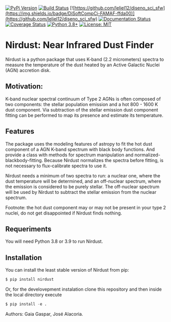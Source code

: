 [![PyPi Version](https://badge.fury.io/py/nirdust.svg)](https://badge.fury.io/py/nirdust)
[![Build Status](https://travis-ci.com/Gaiana/nirdust.svg?branch=main)](https://travis-ci.com/Gaiana/nirdust)
[![https://github.com/leliel12/diseno_sci_sfw](https://img.shields.io/badge/DiSoftCompCi-FAMAF-ffda00)](https://github.com/leliel12/diseno_sci_sfw)
[![Documentation Status](https://readthedocs.org/projects/nirdust/badge/?version=latest)](https://nirdust.readthedocs.io/en/latest/?badge=latest)
[![Coverage Status](https://coveralls.io/repos/github/Gaiana/nirdust/badge.svg?branch=main)](https://coveralls.io/github/Gaiana/nirdust?branch=main)
[![Python 3.8+](https://img.shields.io/badge/python-3.8+-blue.svg)](https://www.python.org/downloads/release/python-370/)
[![License: MIT](https://img.shields.io/badge/License-MIT-blue.svg)](https://opensource.org/licenses/MIT)

# Nirdust: Near Infrared Dust Finder

Nirdust is a python package that uses K-band (2.2 micrometers) spectra to 
measure the temperature of the dust heated by an Active Galactic Nuclei (AGN) 
accretion disk. 


## Motivation:

K-band nuclear spectral continuum of Type 2 AGNs is often composed of two 
components: the stellar population emission and a hot 800 - 1600 K dust component.
Via subtraction of the stellar emission dust component fitting can be performed
to map its presence and estimate its temperature.


## Features

The package uses the modeling features of astropy to fit the hot dust component 
of a AGN K-band spectrum with black body functions. And provide a class with
methods for spectrum manipulation and normalized-blackbody-fitting. Because 
Nirdust normalizes the spectra before fitting, is not necessary to 
flux-calibrate spectra to use it. 

Nirdust needs a minimum of two spectra to run: a nuclear one, where the dust 
temperature will be determined, and an off-nuclear spectrum, where the emission 
is considered to be purely stellar. The off-nuclear spectrum will be used by
Nirdust to subtract the stellar emission from the nuclear spectrum. 




Footnote: the hot dust component may or may not be present in your type 2 
nuclei, do not get disappointed if Nirdust finds nothing.


## Requeriments

You will need Python 3.8 or 3.9 to run Nirdust.

## Installation

You can install the least stable version of Nirdust from pip:


``` python
$ pip install nirdust
```

Or, for the develovepment instalation clone this repository and then inside the local directory execute

``` python
$ pip install -e .
```

Authors: Gaia Gaspar, José Alacoria.




